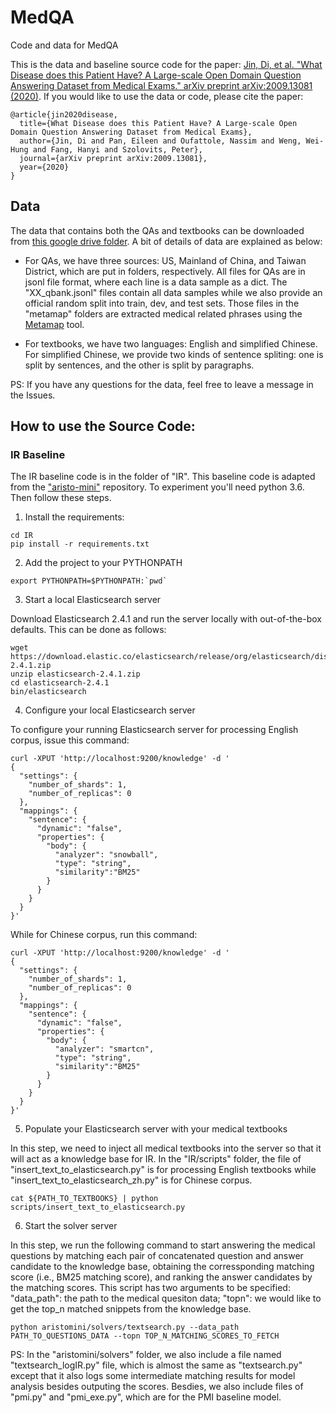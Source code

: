 # MedQA
Code and data for MedQA

This is the data and baseline source code for the paper: [Jin, Di, et al. "What Disease does this Patient Have? A Large-scale Open Domain Question Answering Dataset from Medical Exams." arXiv preprint arXiv:2009.13081 (2020)](https://arxiv.org/abs/2009.13081). If you would like to use the data or code, please cite the paper:

```
@article{jin2020disease,
  title={What Disease does this Patient Have? A Large-scale Open Domain Question Answering Dataset from Medical Exams},
  author={Jin, Di and Pan, Eileen and Oufattole, Nassim and Weng, Wei-Hung and Fang, Hanyi and Szolovits, Peter},
  journal={arXiv preprint arXiv:2009.13081},
  year={2020}
}
```

## Data

The data that contains both the QAs and textbooks can be downloaded from [this google drive folder](https://drive.google.com/file/d/1oujwwaLL0MnkbwUy4gH325ulaf2HnqCc/view?usp=sharing). A bit of details of data are explained as below:

- For QAs, we have three sources: US, Mainland of China, and Taiwan District, which are put in folders, respectively. All files for QAs are in jsonl file format, where each line is a data sample as a dict. The "XX_qbank.jsonl" files contain all data samples while we also provide an official random split into train, dev, and test sets. Those files in the "metamap" folders are extracted medical related phrases using the [Metamap](https://metamap.nlm.nih.gov/) tool.

- For textbooks, we have two languages: English and simplified Chinese. For simplified Chinese, we provide two kinds of sentence spliting: one is split by sentences, and the other is split by paragraphs. 

PS: If you have any questions for the data, feel free to leave a message in the Issues.

## How to use the Source Code:

### IR Baseline

The IR baseline code is in the folder of "IR". This baseline code is adapted from the ["aristo-mini"](https://github.com/allenai/aristo-mini) repository. To experiment you'll need python 3.6. Then follow these steps.

1. Install the requirements:

```
cd IR
pip install -r requirements.txt
```

2. Add the project to your PYTHONPATH

```
export PYTHONPATH=$PYTHONPATH:`pwd`
```

3. Start a local Elasticsearch server

Download Elasticsearch 2.4.1 and run the server locally with out-of-the-box defaults. This can be done as follows:

```
wget https://download.elastic.co/elasticsearch/release/org/elasticsearch/distribution/zip/elasticsearch/2.4.1/elasticsearch-2.4.1.zip
unzip elasticsearch-2.4.1.zip
cd elasticsearch-2.4.1
bin/elasticsearch
```

4. Configure your local Elasticsearch server

To configure your running Elasticsearch server for processing English corpus, issue this command:

```
curl -XPUT 'http://localhost:9200/knowledge' -d '
{
  "settings": {
    "number_of_shards": 1,
    "number_of_replicas": 0
  },
  "mappings": {
    "sentence": {
      "dynamic": "false",
      "properties": {
        "body": {
          "analyzer": "snowball",
          "type": "string",
          "similarity":"BM25"
        }
      }
    }
  }
}'
```

While for Chinese corpus, run this command:

```
curl -XPUT 'http://localhost:9200/knowledge' -d '
{
  "settings": {
    "number_of_shards": 1,
    "number_of_replicas": 0
  },
  "mappings": {
    "sentence": {
      "dynamic": "false",
      "properties": {
        "body": {
          "analyzer": "smartcn",
          "type": "string",
          "similarity":"BM25"
        }
      }
    }
  }
}'
```

5. Populate your Elasticsearch server with your medical textbooks

In this step, we need to inject all medical textbooks into the server so that it will act as a knowledge base for IR. In the "IR/scripts" folder, the file of "insert_text_to_elasticsearch.py" is for processing English textbooks while "insert_text_to_elasticsearch_zh.py" is for Chinese corpus.

```
cat ${PATH_TO_TEXTBOOKS} | python scripts/insert_text_to_elasticsearch.py
```

6. Start the solver server

In this step, we run the following command to start answering the medical questions by matching each pair of concatenated question and answer candidate to the knowledge base, obtaining the corressponding matching score (i.e., BM25 matching score), and ranking the answer candidates by the matching scores. This script has two arguments to be specified: "data_path": the path to the medical quesiton data; "topn": we would like to get the top_n matched snippets from the knowledge base.

```
python aristomini/solvers/textsearch.py --data_path PATH_TO_QUESTIONS_DATA --topn TOP_N_MATCHING_SCORES_TO_FETCH
```

PS: In the "aristomini/solvers" folder, we also include a file named "textsearch_logIR.py" file, which is almost the same as "textsearch.py" except that it also logs some intermediate matching results for model analysis besides outputing the scores. Besdies, we also include files of "pmi.py" and "pmi_exe.py", which are for the PMI baseline model.
